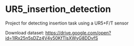 # UR5_insertion_detection
Project for detecting insertion task using a UR5+F/T sensor

Download dataset: https://drive.google.com/open?id=1IRx25n5sDZz4V4y50KfTlsXWyG8DDvfS
